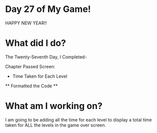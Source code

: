 # Day 27 of My Game!

HAPPY NEW YEAR!!

# What did I do?

The Twenty-Seventh Day, I Completed-

Chapter Passed Screen:

* Time Taken for Each Level

** Formatted the Code **

# What am I working on? 

I am going to be adding all the time for each level to display a total time taken for ALL the levels in the game over screen. 
